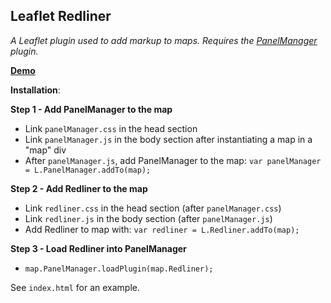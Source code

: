 

**Leaflet Redliner**
----------------

*A Leaflet plugin used to add markup to maps. Requires the [PanelManager](https://github.com/NimaBoscarino/leaflet.panelManager) plugin.*

**[Demo](https://nimaboscarino.github.io/leaflet.redliner/)**

**Installation**:

**Step 1 - Add PanelManager to the map**

 - Link `panelManager.css` in the head section
 - Link `panelManager.js` in the body section after instantiating a map
   in a "map" div
 - After `panelManager.js`, add PanelManager to the map:
 `var panelManager = L.PanelManager.addTo(map);`

**Step 2  - Add Redliner to the map**

 - Link `redliner.css` in the head section (after `panelManager.css`)
 - Link `redliner.js` in the body section (after `panelManager.js`)
 - Add Redliner to map with:
 `var redliner = L.Redliner.addTo(map);`

**Step 3 - Load Redliner into PanelManager**
 - `map.PanelManager.loadPlugin(map.Redliner);`

See `index.html` for an example.
